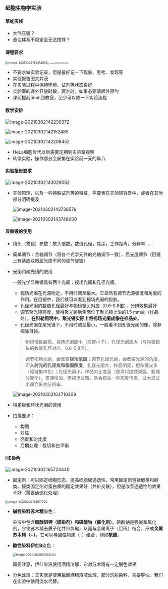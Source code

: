 ### 细胞生物学实验

#### 草蛇灰线

- 大气压强？
- 悬浊体系不稳定且无法搅拌？

#### 课程要求

<img src="细胞生物学实验.assets/image-20210302135412602.png" alt="image-20210302135412602" style="zoom: 67%;" /><img src="细胞生物学实验.assets/image-20210302135912392.png" alt="image-20210302135912392" style="zoom: 33%;" />

- 不要求做实验记录，但是最好记一下现象、思考、发现等
- 实验报告图文并茂
- 在实验过程中保持环境、试剂等状态良好
- 实验室的课外开放时段，要准时。如果必要请额外预约
- 课前提前5min到教室，至少可以顺一下实验流程

#### 教学安排

![image-20210302142230372](细胞生物学实验.assets/image-20210302142230372.png)



![image-20210302142152485](细胞生物学实验.assets/image-20210302142152485.png)

![image-20210302142208452](细胞生物学实验.assets/image-20210302142208452.png)

- HeLa细胞传代以后需要定期到实验室观察
- 转染实验，操作部分会安排在实验前一天的早八

#### 实验报告要求

![image-20210302143029062](细胞生物学实验.assets/image-20210302143029062.png)

- 实验原理，以及一些特殊试剂等的特征，需要表在实验班背景中，或者在其他部分明确提及

  ![image-20210302143738579](细胞生物学实验.assets/image-20210302143738579.png)

  ![image-20210302143748000](细胞生物学实验.assets/image-20210302143748000.png)

#### 显微镜的使用

- 镜头（物镜）参数：放大倍数，数值孔径，焦深，工作距离，分辨率……
- 简单调节：合轴调节（将各个光学元件的光轴调节一致），屈光度调节（目镜上有适应双眼屈光度不同的调节旋钮）

- 光阑和聚光镜的使用

  一般光学显微镜具有两个光阑：视场光阑和孔径光阑。

  - 视场光阑在光源附近，不用时调至最大。它显然有调节光源强度和角度的作用。在目镜中，我们就可以看到视场光阑的投影。
  - 孔径光阑的数值孔径最好与物镜镜头对应（0.6-0.8倍），分辨效果最好
  - 调节聚光镜高度，使得聚光镜后焦面位于聚光镜上沿的1.5 mm处（样品处）。**在科勒照明中，聚光镜实际上将视场光阑成像在样品处**。
  - 孔径光阑在聚光镜下，不用时调至最小。一般看不到孔径光阑的像，除非摘除目镜。

  > 物镜倍数越高，视场光阑应小（视野小了），孔径光阑应大（与物镜镜头的数值孔径对应，0.6-0.8倍）。
  >
  > 调节视场光阑，会改变**视场范围**；调节孔径光阑，会改变光源的角度，即**入射光的孔径角和像面照度**。孔径光阑大，样品明亮，但杂散光多（频域集中化）；孔径光阑小，样品对比度高（质厚衬度效果强，频域分裂化），景深增加，但视场过暗，且会损失一些灰度信息。过大或过小都会影响分辨率。

  ![image-20210302164710309](细胞生物学实验.assets/image-20210302164710309.png)

- 相差板和环状光阑的使用
- 拍摄要点：
  - 构图
  - 对焦
  - 亮度和对比度
  - 后期处理：裁切和白平衡

#### HE染色

![image-20210302165724440](细胞生物学实验.assets/image-20210302165724440.png)

- 固定剂：可以固定细胞形态，提高细胞膜通透性。常用固定剂包括醇类和醛类。醛类固定剂对蛋白质的固定效果好（共价交联），但是改善通透性的效果不好（需要通透化处理）

<img src="细胞生物学实验.assets/image-20210302165017720.png" alt="image-20210302165017720" style="zoom: 67%;" />

- **碱性染料苏木精**染色：

  染液中包含**硫酸铝钾（媒染剂）和碘酸钠（催化剂）**。碘酸钠是强碱和氧化剂，它使苏木精去质子化并带负电，从而与金属离子（铝矾）结合，形成**金属苏木精（+）**，它可以与酸性物质（-）结合，例如**核酸**。

- **酸性染料伊红B**染色：

  <img src="细胞生物学实验.assets/image-20210302165704243.png" alt="image-20210302165704243" style="zoom:67%;" />

  需要注意，伊红染液使用酒精溶解，它对苏木精有一定脱色效果

  

- 分色处理：其实就是使用盐酸酒精溶液处理，部分洗脱染料，需要够快。我们在实验中使用流水代替。

